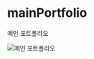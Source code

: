 # mainPortfolio
메인 포트폴리오

![메인 포트폴리오](https://user-images.githubusercontent.com/51771487/144863132-a91f70c4-392f-4797-98d4-d4d29ec1edf0.png)
